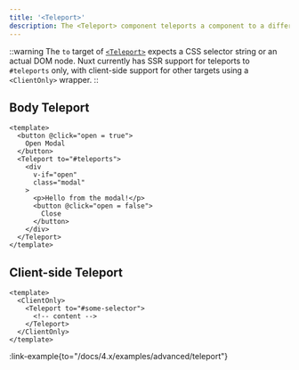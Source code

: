 ```yaml
---
title: '<Teleport>'
description: The <Teleport> component teleports a component to a different location in the DOM.
---
```


::warning
The `to` target of [`<Teleport>`](https://vuejs.org/guide/built-ins/teleport) expects a CSS selector string or an actual DOM node. Nuxt currently has SSR support for teleports to `#teleports` only, with client-side support for other targets using a `<ClientOnly>` wrapper.
::

## Body Teleport

```vue
<template>
  <button @click="open = true">
    Open Modal
  </button>
  <Teleport to="#teleports">
    <div
      v-if="open"
      class="modal"
    >
      <p>Hello from the modal!</p>
      <button @click="open = false">
        Close
      </button>
    </div>
  </Teleport>
</template>
```

## Client-side Teleport

```vue
<template>
  <ClientOnly>
    <Teleport to="#some-selector">
      <!-- content -->
    </Teleport>
  </ClientOnly>
</template>
```

:link-example{to="/docs/4.x/examples/advanced/teleport"}
